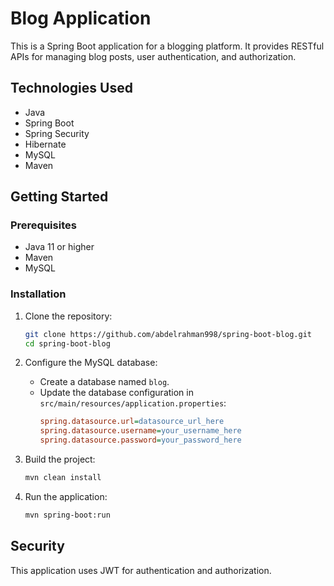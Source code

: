 # Blog Application

This is a Spring Boot application for a blogging platform. It provides RESTful APIs for managing blog posts, user authentication, and authorization.

## Technologies Used

- Java
- Spring Boot
- Spring Security
- Hibernate
- MySQL
- Maven

## Getting Started

### Prerequisites

- Java 11 or higher
- Maven
- MySQL

### Installation

1. Clone the repository:
    ```sh
    git clone https://github.com/abdelrahman998/spring-boot-blog.git
    cd spring-boot-blog
    ```

2. Configure the MySQL database:
    - Create a database named `blog`.
    - Update the database configuration in `src/main/resources/application.properties`:
        ```ini
        spring.datasource.url=datasource_url_here
        spring.datasource.username=your_username_here
        spring.datasource.password=your_password_here
        ```

3. Build the project:
    ```sh
    mvn clean install
    ```

4. Run the application:
    ```sh
    mvn spring-boot:run
    ```


## Security

This application uses JWT for authentication and authorization.
